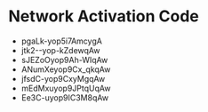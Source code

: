 # Network Activation Code
* pgaLk-yop5i7AmcygA
* jtk2--yop-kZdewqAw
* sJEZoOyop9Ah-WIqAw
* ANumXeyop9Cx_qkqAw
* jfsdC-yop9CxyMgqAw
* mEdMxuyop9JPtqUqAw
* Ee3C-uyop9IC3M8qAw